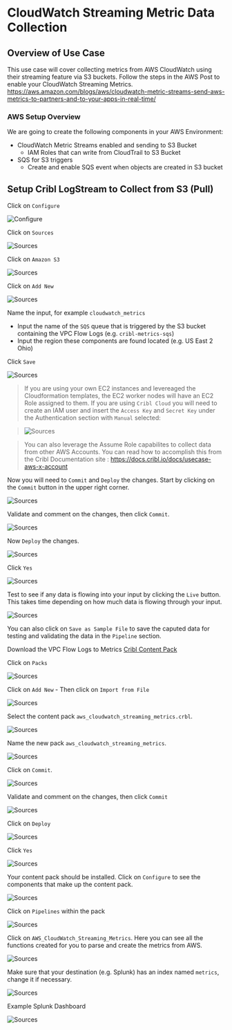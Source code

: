 # CloudWatch Streaming Metric Data Collection


## Overview of Use Case
This use case will cover collecting metrics from AWS CloudWatch using their streaming feature via S3 buckets. Follow the steps in the AWS Post to enable your CloudWatch Streaming Metrics. https://aws.amazon.com/blogs/aws/cloudwatch-metric-streams-send-aws-metrics-to-partners-and-to-your-apps-in-real-time/ 


### AWS Setup Overview
We are going to create the following components in your AWS Environment: 
- CloudWatch Metric Streams enabled and sending to S3 Bucket
    - IAM Roles that can write from CloudTrail to S3 Bucket
- SQS for S3 triggers
    - Create and enable SQS event when objects are created in S3 bucket

## Setup Cribl LogStream to Collect from S3 (Pull)

Click on `Configure`

![Configure](/docs/screenshots/s3bucket/s3dest/s3-dest-02.png)

Click on `Sources`

![Sources](/docs/screenshots/s3bucket/vpcflow/sqs-s3-cls-01.png)

Click on `Amazon S3`

![Sources](/docs/screenshots/s3bucket/vpcflow/sqs-s3-cls-02.png)

Click on `Add New`

![Sources](/docs/screenshots/s3bucket/vpcflow/sqs-s3-cls-03.png)

Name the input, for example `cloudwatch_metrics`
- Input the name of the `SQS` queue that is triggered by the S3 bucket containing the VPC Flow Logs (e.g. `cribl-metrics-sqs`)
- Input the region these components are found located (e.g. US East 2 Ohio)

Click `Save`

![Sources](/docs/screenshots/s3bucket/cwmetrics/cwm01.png)


> If you are using your own EC2 instances and levereaged the Cloudformation templates, the EC2 worker nodes will have an EC2 Role assigned to them. If you are using `Cribl Cloud` you will need to create an IAM user and insert the `Access Key` and `Secret Key` under the Authentication section with `Manual` selected:

>![Sources](/docs/screenshots/s3bucket/vpcflow/sqs-s3-cls-05.png)

> You can also leverage the Assume Role capabilites to collect data from other AWS Accounts. You can read how to accomplish this from the Cribl Documentation site : https://docs.cribl.io/docs/usecase-aws-x-account 

Now you will need to `Commit` and `Deploy` the changes. Start by clicking on the `Commit` button in the upper right corner.

![Sources](/docs/screenshots/s3bucket/cwmetrics/cwm02.png)

Validate and comment on the changes, then click `Commit`.

![Sources](/docs/screenshots/s3bucket/cwmetrics/cwm03.png)

Now `Deploy` the changes.

![Sources](/docs/screenshots/s3bucket/cwmetrics/cwm04.png)

Click `Yes`

![Sources](/docs/screenshots/s3bucket/cwmetrics/cwm05.png)

Test to see if any data is flowing into your input by clicking the `Live` button. This takes time depending on how much data is flowing through your input.

![Sources](/docs/screenshots/s3bucket/cwmetrics/cwm06.png)

You can also click on `Save as Sample File` to save the caputed data for testing and validating the data in the `Pipeline` section.

Download the VPC Flow Logs to Metrics [Cribl Content Pack](/cribl/packs/aws_cloudwatch_streaming_metrics.crbl) 

Click on `Packs`

![Sources](/docs/screenshots/s3bucket/vpcflow/sqs-s3-cls-11.png)

Click on `Add New`
    - Then click on `Import from File`

![Sources](/docs/screenshots/s3bucket/vpcflow/sqs-s3-cls-12.png)

Select the content pack `aws_cloudwatch_streaming_metrics.crbl`.

![Sources](/docs/screenshots/s3bucket/cwmetrics/cwm07.png)

Name the new pack `aws_cloudwatch_streaming_metrics`.

![Sources](/docs/screenshots/s3bucket/cwmetrics/cwm08.png)

Click on `Commit`.

![Sources](/docs/screenshots/s3bucket/cwmetrics/cwm09.png)

Validate and comment on the changes, then click `Commit`

![Sources](/docs/screenshots/s3bucket/cwmetrics/cwm10.png)

Click on `Deploy`

![Sources](/docs/screenshots/s3bucket/cwmetrics/cwm11.png)

Click `Yes`

![Sources](/docs/screenshots/s3bucket/cwmetrics/cwm13.png)

Your content pack should be installed. Click on `Configure` to see the components that make up the content pack. 

![Sources](/docs/screenshots/s3bucket/cwmetrics/cwm12.png)

Click on `Pipelines` within the pack

![Sources](/docs/screenshots/s3bucket/cwmetrics/cwm14.png)

Click on `AWS_CloudWatch_Streaming_Metrics`. Here you can see all the functions created for you to parse and create the metrics from AWS. 

![Sources](/docs/screenshots/s3bucket/cwmetrics/cwm15.png)

Make sure that your destination (e.g. Splunk) has an index named `metrics`, change it if necessary.

![Sources](/docs/screenshots/s3bucket/cwmetrics/cwm16.png)

Example Splunk Dashboard

![Sources](/docs/screenshots/s3bucket/cwmetrics/cwm17.png)